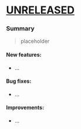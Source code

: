 # [UNRELEASED]()

### Summary

> placeholder

#### New features:

* ...

#### Bug fixes:

* ...

#### Improvements:

* ...
